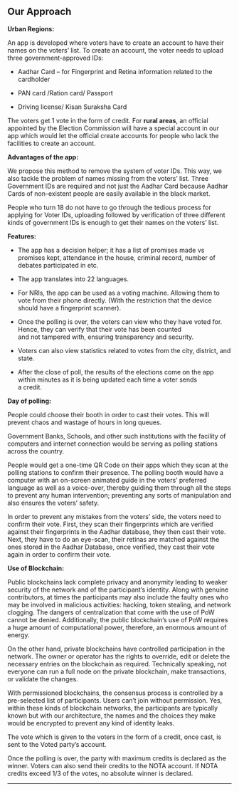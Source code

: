 

## Our Approach

**Urban Regions:**

An app is developed where voters have to create an account to have their names on the voters’ list.
To create an account, the voter needs to upload three government-approved IDs:
 - Aadhar Card – for Fingerprint and Retina information related to the    cardholder 

 - PAN card /Ration card/ Passport   

 - Driving license/ Kisan Suraksha Card

The voters get 1 vote in the form of credit.
For **rural areas**, an official appointed by the Election Commission will have a special account in our app which would let the official create accounts for people who lack the facilities to create an account.

**Advantages of the app:**

We propose this method to remove the system of voter IDs. This way, we also tackle the problem of names missing from the voters’ list.
Three Government IDs are required and not just the Aadhar Card because Aadhar Cards of non-existent people are easily available in the black market.

People who turn 18 do not have to go through the tedious process for applying for Voter IDs, uploading followed by verification of three different kinds of government IDs is enough to get their names on the voters’ list.

**Features:**

 - The app has a decision helper; it has a list of promises made vs   
   promises kept, attendance in the house, criminal record, number of   
   debates participated in etc. 
   
 - The app translates into 22 languages.

 - For NRIs, the app can be used as a voting machine. Allowing
   them to vote from their phone directly. (With the restriction
   that the device should have a fingerprint scanner).
- Once the polling is over, the voters can view who they have    voted
   for. Hence, they can verify that their vote has been counted      
   and not tampered with, ensuring transparency and security.
 - Voters can  also view statistics related to votes from the city,
   district, and state.

  - After the close of poll, the results of the elections come on     the
   app within minutes as it is being updated each time a voter sends   
   a credit.

**Day of polling:**

People could choose their booth in order to cast their votes. This will prevent chaos and wastage of hours in long queues.

Government Banks, Schools, and other such institutions with the facility of computers and internet connection would be serving as polling stations across the country.

People would get a one-time QR Code on their apps which they scan at the polling stations to confirm their presence. The polling booth would have a computer with an on-screen animated guide in the voters’ preferred language as well as a voice-over, thereby guiding them through all the steps to prevent any human intervention; preventing any sorts of manipulation and also ensures the voters’ safety.

In order to prevent any mistakes from the voters’ side, the voters need to confirm their vote. First, they scan their fingerprints which are verified against their fingerprints in the Aadhar database, they then cast their vote. Next, they have to do an eye-scan, their retinas are matched against the ones stored in the Aadhar Database, once verified, they cast their vote again in order to confirm their vote.

**Use of Blockchain:**

Public blockchains lack complete privacy and anonymity leading to weaker security of the network and of the participant’s identity. Along with genuine contributors, at times the participants may also include the faulty ones who may be involved in malicious activities: hacking, token stealing, and network clogging.
The dangers of centralization that come with the use of PoW cannot be denied. Additionally, the public blockchain’s use of PoW requires a huge amount of computational power, therefore, an enormous amount of energy.

On the other hand, private blockchains have controlled participation in the network. The owner or operator has the rights to override, edit or delete the necessary entries on the blockchain as required.
Technically speaking, not everyone can run a full node on the private blockchain, make transactions, or validate the changes.

With permissioned blockchains, the consensus process is controlled by a pre-selected list of participants. Users can’t join without permission.
Yes, within these kinds of blockchain networks, the participants are typically known but with our architecture, the names and the choices they make would be encrypted to prevent any kind of identity leaks.

The vote which is given to the voters in the form of a credit, once cast, is sent to the Voted party’s account.

Once the polling is over, the party with maximum credits is declared as the winner. Voters can also send their credits to the NOTA account. If NOTA credits exceed 1/3 of the votes, no absolute winner is declared.

------------------------------------------------------------------------------------------------------
